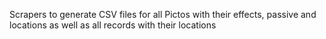 Scrapers to generate CSV files for all Pictos with their effects, passive and locations as well as all records with their locations
